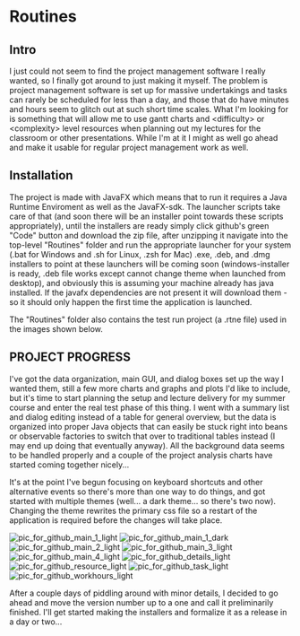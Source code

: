 # Routines


<h2>Intro</h2>

I just could not seem to find the project management software I really wanted, so I finally got around to just making it myself. The problem is project management software is set up for massive undertakings and tasks can rarely be scheduled for less than a day, and those that do have minutes and hours seem to glitch out at such short time scales. What I'm looking for is something that will allow me to use gantt charts and \<difficulty\> or \<complexity\> level resources when planning out my lectures for the classroom or other presentations. While I'm at it I might as well go ahead and make it usable for regular project management work as well.

<h2>Installation</h2>
The project is made with JavaFX which means that to run it requires a Java Runtime Enviroment as well as the JavaFX-sdk. The launcher scripts take care of that (and soon there will be an installer point towards these scripts appropriately), until the installers are ready simply click github's green "Code" button and download the zip file, after unzipping it navigate into the top-level "Routines" folder and run the appropriate launcher for your system (.bat for Windows and .sh for Linux, .zsh for Mac) .exe, .deb, and .dmg installers to point at these launchers will be coming soon (windows-installer is ready, .deb file works except cannot change theme when launched from desktop), and obviously this is assuming your machine already has java installed. If the javafx dependencies are not present it will download them -so it should only happen the first time the application is launched.

The "Routines" folder also contains the test run project (a .rtne file) used in the images shown below.





<h2>PROJECT PROGRESS</h2>

I've got the data organization, main GUI, and dialog boxes set up the way I wanted them, still a few more charts and graphs and plots I'd like to include, but it's time to start planning the setup and lecture delivery for my summer course and enter the real test phase of this thing. I went with a summary list and dialog editing instead of a table for general overview, but the data is organized into proper Java objects that can easily be stuck right into beans or observable factories to switch that over to traditional tables instead (I may end up doing that eventually anyway). All the background data seems to be handled properly and a couple of the project analysis charts have started coming together nicely...

It's at the point I've begun focusing on keyboard shortcuts and other alternative events so there's more than one way to do things, and got started with multiple themes (well... a dark theme... so there's two now). Changing the theme rewrites the primary css file so a restart of the application is required before the changes will take place.


![pic_for_github_main_1_light](https://user-images.githubusercontent.com/50467171/119839789-6ca38f00-bed2-11eb-9800-6ba333e4930f.jpg)
![pic_for_github_main_1_dark](https://user-images.githubusercontent.com/50467171/119839793-6d3c2580-bed2-11eb-949d-319b7ef37933.jpg)
![pic_for_github_main_2_light](https://user-images.githubusercontent.com/50467171/119839799-6e6d5280-bed2-11eb-9e42-5a34f6eb3f4c.jpg)
![pic_for_github_main_3_light](https://user-images.githubusercontent.com/50467171/119839797-6dd4bc00-bed2-11eb-979b-a0e774e24964.jpg)
![pic_for_github_main_4_light](https://user-images.githubusercontent.com/50467171/119839796-6dd4bc00-bed2-11eb-89d2-4c1e114cb896.jpg)
![pic_for_github_details_light](https://user-images.githubusercontent.com/50467171/119839788-6ca38f00-bed2-11eb-92fd-c864b6e72fce.jpg)
![pic_for_github_resource_light](https://user-images.githubusercontent.com/50467171/119839782-6c0af880-bed2-11eb-9a3b-c0dd23bd666c.jpg)
![pic_for_github_task_light](https://user-images.githubusercontent.com/50467171/119839785-6ca38f00-bed2-11eb-92b3-c1a387869ee1.jpg)
![pic_for_github_workhours_light](https://user-images.githubusercontent.com/50467171/119839787-6ca38f00-bed2-11eb-9254-df0b45bc34aa.jpg)





After a couple days of piddling around with minor details, I decided to go ahead and move the version number up to a one and call it preliminarily finished. I'll get started making the installers and formalize it as a release in a day or two...
